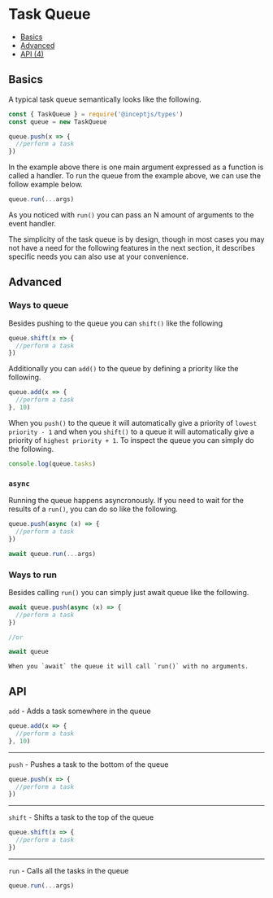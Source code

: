 # Task Queue

 - [Basics](#basic)
 - [Advanced](#advanced)
 - [API (4)](#api)

<a name="basic"></a>
## Basics

A typical task queue semantically looks like the following.

```js
const { TaskQueue } = require('@inceptjs/types')
const queue = new TaskQueue

queue.push(x => {
  //perform a task
})
```

In the example above there is one main argument expressed as a 
function is called a handler. To run the queue from the example above, 
we can use the follow example below.

```js
queue.run(...args)
```

As you noticed with `run()` you can pass an N amount of arguments to 
the event handler. 

The simplicity of the task queue is by design, though in most 
cases you may not have a need for the following features in the next 
section, it describes specific needs you can also use at your 
convenience.

<a name="advanced"></a>
## Advanced

### Ways to queue

Besides pushing to the queue you can `shift()` like the following

```js
queue.shift(x => {
  //perform a task
})
```

Additionally you can `add()` to the queue by defining a priority like 
the following.

```js
queue.add(x => {
  //perform a task
}, 10)
```

When you `push()` to the queue it will automatically give a priority of
`lowest priority - 1` and when you `shift()` to a queue it will 
automatically give a priority of `highest priority + 1`. To inspect 
the queue you can simply do the following.

```js
console.log(queue.tasks)
```

### `async`

Running the queue happens asyncronously. If you need to wait for the 
results of a `run()`, you can do so like the following.

```js
queue.push(async (x) => {
  //perform a task
})

await queue.run(...args)
```

### Ways to run

Besides calling `run()` you can simply just await queue like the 
following.

```js
await queue.push(async (x) => {
  //perform a task
})

//or 

await queue
```

```info
When you `await` the queue it will call `run()` with no arguments.
```

<a name="api"></a>
## API

 `add` - Adds a task somewhere in the queue

```js
queue.add(x => {
  //perform a task
}, 10)
```

----

 `push` - Pushes a task to the bottom of the queue

```js
queue.push(x => {
  //perform a task
})
```

----

 `shift` - Shifts a task to the top of the queue

```js
queue.shift(x => {
  //perform a task
})
```

----

 `run` - Calls all the tasks in the queue

```js
queue.run(...args)
```

